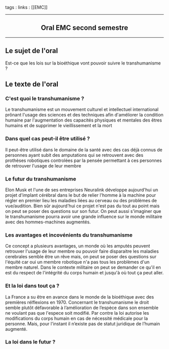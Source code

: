 tags : 
links : [[EMC]]

****

<h2 style="text-align: center;"> Oral EMC second semestre </h2>

****


## Le sujet de l'oral 

Est-ce que les lois sur la bioéthique vont pouvoir suivre le transhumanisme ?


## Le texte de l'oral

### C'est quoi le transhumanisme ?

Le transhumanisme est un mouvement culturel et intellectuel international prônant l'usage des sciences et des techniques afin d'améliorer la condition humaine par l'augmentation des capacités physiques et mentales des êtres humains et de supprimer le vieillissement et la mort

### Dans quel cas peut-il être utilisé ?

Il peut-être utilisé dans le domaine de la santé avec des cas déjà connus de personnes ayant subit des amputations qui se retrouvent avec des prothèses robotiques controlées par la pensée permettant à ces personnes de retrouver l'usage de leur membre

### Le futur du transhumanisme 

Elon Musk et l'une de ses entreprises Neuralink développe aujourd'hui un projet d'implant cérébral dans le but de relier l'homme à la machine pour régler en premier lieu les maladies liées au cerveau ou des problèmes de vue/audition. Bien sûr aujourd'hui ce projet n'est pas du tout au point mais on peut se poser des questions sur son futur. On peut aussi s'imaginer que le transhumanisme pourra avoir une grande influence sur le monde militaire avec des hommes-machines augmentés.

### Les avantages et incovénients du transhumanisme 

Ce concept a plusieurs avantages, un monde où les amputés peuvent retrouver l'usage de leur membre ou pouvoir faire disparaitre les maladies cerebrales semble être un rêve mais, on peut se poser des questions sur l'équité car oui un membre robotique n'a pas tous les problèmes d'un membre naturel. Dans le contexte militaire on peut se demander ce qu'il en est du respect de l'intégrité du corps humain et jusqu'à où tout ça peut aller.

### Et la loi dans tout ça ?

La France a su être en avance dans le monde de la bioéthique avec des premières rélflexions en 1970. Concernant le transhumanisme le droit semble plutôt défavorable à l’amélioration de l’espèce dans son ensemble ne voulant pas que l'espece soit modifié. Par contre la loi autorise les modifications du corps humain en cas de nécessité médicale pour la personne. Mais, pour l'instant il n’existe pas de statut juridique de l’humain augmenté.

### La loi dans le futur ?

